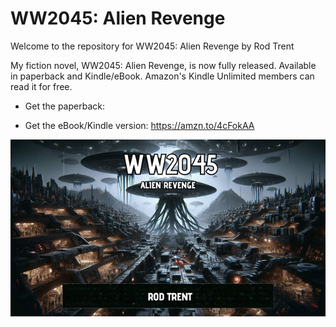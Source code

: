 # WW2045: Alien Revenge

Welcome to the repository for WW2045: Alien Revenge by Rod Trent

My fiction novel, WW2045: Alien Revenge, is now fully released. Available in paperback and Kindle/eBook. Amazon's Kindle Unlimited members can read it for free.

* Get the paperback: 

* Get the eBook/Kindle version: https://amzn.to/4cFokAA 

<p align="center"><img src="https://github.com/rod-trent/WW2045/blob/main/Images/Wallpapers/WW2045_Wallpaper_small.png"></center></p>
